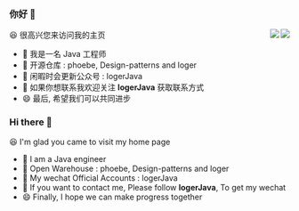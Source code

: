 ### 你好 👋

<img align="right" src="https://github-readme-stats.vercel.app/api?username=logerJava&theme=dracula&show_icons=true" />

<img align="right" src="https://github-readme-stats.vercel.app/api/top-langs/?username=logerJava" />

😆 很高兴您来访问我的主页

- 🔭 我是一名 Java 工程师
- 🌱 开源仓库 : phoebe, Design-patterns and loger
- 👯 闲暇时会更新公众号 : logerJava
- 🤔 如果你想联系我欢迎关注 **logerJava** 获取联系方式
- 😄 最后, 希望我们可以共同进步

### Hi there 👋

😆 I'm glad you came to visit my home page

- 🔭 I am a Java engineer
- 🌱 Open Warehouse : phoebe, Design-patterns and loger
- 👯 My wechat Official Accounts : logerJava
- 🤔 If you want to contact me, Please follow **logerJava**, To get my wechat
- 😄 Finally, I hope we can make progress together



